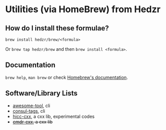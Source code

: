 # Utilities (via HomeBrew) from Hedzr

## How do I install these formulae?

`brew install hedzr/brew/<formula>`

Or `brew tap hedzr/brew` and then `brew install <formula>`.

## Documentation

`brew help`, `man brew` or check [Homebrew's documentation](https://docs.brew.sh).

## Software/Library Lists

- [awesome-tool](https://github.com/hedzr/awesome-tool), cli
- [consul-tags](https://github.com/hedzr/consul-tags), cli
- [hicc-cxx](https://github.com/hedzr/hicc), a cxx lib, experimental codes
- ~~[cmdr-cxx](https://github.com/hedzr/cmdr-cxx), a cxx lib~~



